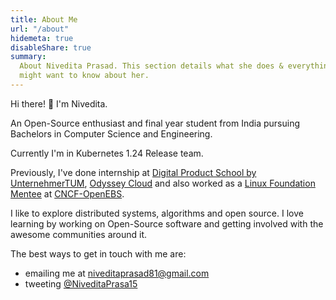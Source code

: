 ```yaml
---
title: About Me
url: "/about"
hidemeta: true
disableShare: true
summary:
  About Nivedita Prasad. This section details what she does & everything else you
  might want to know about her.
---
```


Hi there! :wave: I'm Nivedita.

An Open-Source enthusiast and final year student from India pursuing Bachelors in Computer Science and Engineering.

Currently I'm in Kubernetes 1.24 Release team.

Previously, I've done internship at [Digital Product School by UnternehmerTUM](https://www.linkedin.com/company/digital-product-school/), [Odyssey Cloud](https://www.linkedin.com/company/odyssey-cloud/about/) and also worked as a [Linux Foundation Mentee](https://mentorship.lfx.linuxfoundation.org/project/35b9d57a-fc2c-4b49-a5b3-9a5cf74af66c) at [CNCF-OpenEBS](https://github.com/openebs).

I like to explore distributed systems, algorithms and open source. I love learning by working on Open-Source software and getting involved with the awesome communities around it.


The best ways to get in touch with me are:

- emailing me at niveditaprasad81@gmail.com
- tweeting [@NiveditaPrasa15](https://twitter.com/NiveditaPrasa15)

